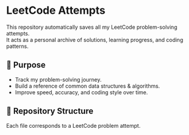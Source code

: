 # LeetCode Attempts

This repository automatically saves all my LeetCode problem-solving attempts.  
It acts as a personal archive of solutions, learning progress, and coding patterns.

## 📌 Purpose
- Track my problem-solving journey.
- Build a reference of common data structures & algorithms.
- Improve speed, accuracy, and coding style over time.

## 📂 Repository Structure
Each file corresponds to a LeetCode problem attempt.  
